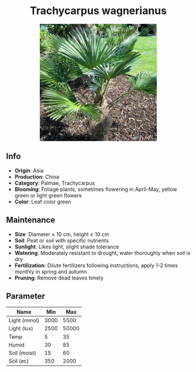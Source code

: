 <h1 align='center'>Trachycarpus wagnerianus</h1>
<p align="center">
    <img 
        align='center'
        width='320'
        src="../images/trachycarpus wagnerianus.png" 
        alt='Trachycarpus wagnerianus' />
</p>

## Info

 - **Origin**: Asia
 - **Production**: China
 - **Category**: Palmae, Trachycarpus
 - **Blooming**: Foliage plants, sometimes flowering in April-May, yellow green or light green flowers
 - **Color**: Leaf color green

## Maintenance

 - **Size**: Diameter ≥ 10 cm, height ≥ 10 cm
 - **Soil**: Peat or soil with specific nutrients
 - **Sunlight**: Likes light, slight shade tolerance
 - **Watering**: Moderately resistant to drought, water thoroughly when soil is dry
 - **Fertilization**: Dilute fertilizers following instructions, apply 1-2 times monthly in spring and autumn
 - **Pruning**: Remove dead leaves timely

## Parameter

| Name         | Min  | Max   |
|--------------|------|-------|
| Light (mmol) | 3000 | 5500  |
| Light (lux)  | 2500 | 50000 |
| Temp         | 5    | 35    |
| Humid        | 30   | 85    |
| Soil (moist) | 15   | 60    |
| Soil (ec)    | 350  | 2000  |